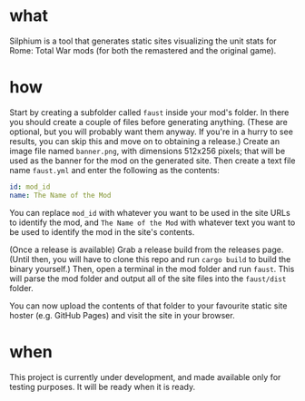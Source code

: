 # what

Silphium is a tool that generates static sites visualizing the unit stats for Rome: Total War mods (for both the remastered and the original game).

# how

Start by creating a subfolder called `faust` inside your mod's folder. In there you should create a couple of files before generating anything.
(These are optional, but you will probably want them anyway. If you're in a hurry to see results, you can skip this and move on to obtaining a release.)
Create an image file named `banner.png`, with dimensions 512x256 pixels; that will be used as the banner for the mod on the generated site.
Then create a text file name `faust.yml` and enter the following as the contents:

```yaml
id: mod_id
name: The Name of the Mod
```

You can replace `mod_id` with whatever you want to be used in the site URLs to identify the mod, and `The Name of the Mod` with whatever text you want
to be used to identify the mod in the site's contents.

(Once a release is available) Grab a release build from the releases page. (Until then, you will have to clone this repo and run `cargo build` to build the binary yourself.) Then, open a terminal in the mod folder and run `faust`. This will parse the mod folder and output all of the site files into the `faust/dist` folder.

You can now upload the contents of that folder to your favourite static site hoster (e.g. GitHub Pages) and visit the site in your browser.

# when

This project is currently under development, and made available only for testing purposes. It will be ready when it is ready.
